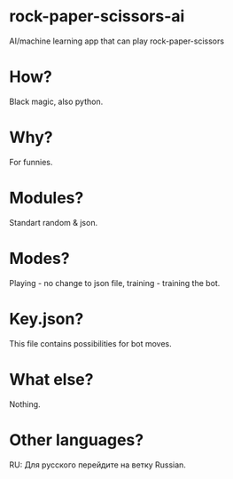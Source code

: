 # rock-paper-scissors-ai
AI/machine learning app that can play rock-paper-scissors
# How?
Black magic, also python.
# Why?
For funnies.
# Modules?
Standart random & json.
# Modes?
Playing - no change to json file, training - training the bot.
# Key.json?
This file contains possibilities for bot moves. 
# What else?
Nothing.
# Other languages?
RU: Для русского перейдите на ветку Russian.
